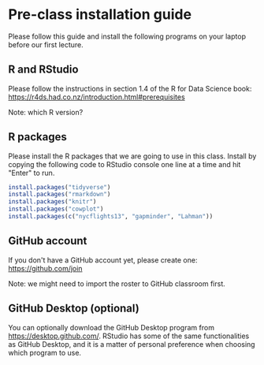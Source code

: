 Pre-class installation guide
================

Please follow this guide and install the following programs on your laptop before our first lecture.

R and RStudio
-------------

Please follow the instructions in section 1.4 of the R for Data Science book: <https://r4ds.had.co.nz/introduction.html#prerequisites>

Note: which R version?

R packages
----------

Please install the R packages that we are going to use in this class. Install by copying the following code to RStudio console one line at a time and hit "Enter" to run.

``` r
install.packages("tidyverse")
install.packages("rmarkdown")
install.packages("knitr")
install.packages("cowplot")
install.packages(c("nycflights13", "gapminder", "Lahman"))
```

GitHub account
--------------

If you don't have a GitHub account yet, please create one: <https://github.com/join>

Note: we might need to import the roster to GitHub classroom first.

GitHub Desktop (optional)
-------------------------

You can optionally download the GitHub Desktop program from <https://desktop.github.com/>. RStudio has some of the same functionalities as GitHub Desktop, and it is a matter of personal preference when choosing which program to use.
